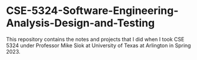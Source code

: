 # CSE-5324-Software-Engineering-Analysis-Design-and-Testing
This repository contains the notes and projects that I did when I took CSE 5324 under Professor Mike Siok at University of Texas at Arlington in Spring 2023.
